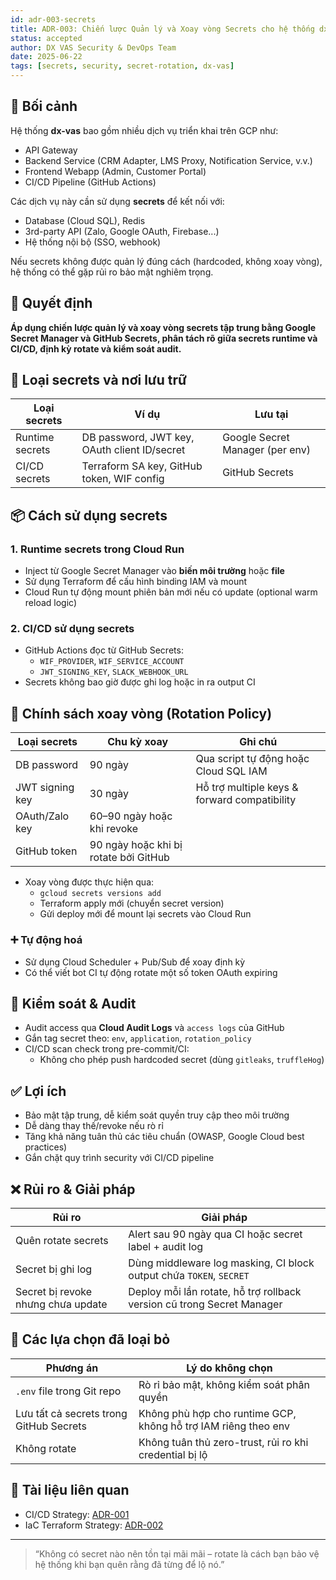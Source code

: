 ```yaml
---
id: adr-003-secrets
title: ADR-003: Chiến lược Quản lý và Xoay vòng Secrets cho hệ thống dx-vas
status: accepted
author: DX VAS Security & DevOps Team
date: 2025-06-22
tags: [secrets, security, secret-rotation, dx-vas]
---
```


## 📌 Bối cảnh

Hệ thống **dx-vas** bao gồm nhiều dịch vụ triển khai trên GCP như:
- API Gateway
- Backend Service (CRM Adapter, LMS Proxy, Notification Service, v.v.)
- Frontend Webapp (Admin, Customer Portal)
- CI/CD Pipeline (GitHub Actions)

Các dịch vụ này cần sử dụng **secrets** để kết nối với:
- Database (Cloud SQL), Redis
- 3rd-party API (Zalo, Google OAuth, Firebase...)
- Hệ thống nội bộ (SSO, webhook)

Nếu secrets không được quản lý đúng cách (hardcoded, không xoay vòng), hệ thống có thể gặp rủi ro bảo mật nghiêm trọng.

## 🧠 Quyết định

**Áp dụng chiến lược quản lý và xoay vòng secrets tập trung bằng Google Secret Manager và GitHub Secrets, phân tách rõ giữa secrets runtime và CI/CD, định kỳ rotate và kiểm soát audit.**

## 🔐 Loại secrets và nơi lưu trữ

| Loại secrets | Ví dụ | Lưu tại |
|--------------|-------|----------|
| Runtime secrets | DB password, JWT key, OAuth client ID/secret | Google Secret Manager (per env) |
| CI/CD secrets | Terraform SA key, GitHub token, WIF config | GitHub Secrets |

## 📦 Cách sử dụng secrets

### 1. Runtime secrets trong Cloud Run
- Inject từ Google Secret Manager vào **biến môi trường** hoặc **file**
- Sử dụng Terraform để cấu hình binding IAM và mount
- Cloud Run tự động mount phiên bản mới nếu có update (optional warm reload logic)

### 2. CI/CD sử dụng secrets
- GitHub Actions đọc từ GitHub Secrets:
  - `WIF_PROVIDER`, `WIF_SERVICE_ACCOUNT`
  - `JWT_SIGNING_KEY`, `SLACK_WEBHOOK_URL`
- Secrets không bao giờ được ghi log hoặc in ra output CI

## 🔁 Chính sách xoay vòng (Rotation Policy)

| Loại secrets | Chu kỳ xoay | Ghi chú |
|--------------|-------------|--------|
| DB password | 90 ngày | Qua script tự động hoặc Cloud SQL IAM |
| JWT signing key | 30 ngày | Hỗ trợ multiple keys & forward compatibility |
| OAuth/Zalo key | 60–90 ngày hoặc khi revoke |
| GitHub token | 90 ngày hoặc khi bị rotate bởi GitHub |

- Xoay vòng được thực hiện qua:
  - `gcloud secrets versions add`
  - Terraform apply mới (chuyển secret version)
  - Gửi deploy mới để mount lại secrets vào Cloud Run

### ➕ Tự động hoá
- Sử dụng Cloud Scheduler + Pub/Sub để xoay định kỳ
- Có thể viết bot CI tự động rotate một số token OAuth expiring

## 🔎 Kiểm soát & Audit

- Audit access qua **Cloud Audit Logs** và `access logs` của GitHub
- Gắn tag secret theo: `env`, `application`, `rotation_policy`
- CI/CD scan check trong pre-commit/CI:
  - Không cho phép push hardcoded secret (dùng `gitleaks`, `truffleHog`)

## ✅ Lợi ích

- Bảo mật tập trung, dễ kiểm soát quyền truy cập theo môi trường
- Dễ dàng thay thế/revoke nếu rò rỉ
- Tăng khả năng tuân thủ các tiêu chuẩn (OWASP, Google Cloud best practices)
- Gắn chặt quy trình security với CI/CD pipeline

## ❌ Rủi ro & Giải pháp

| Rủi ro | Giải pháp |
|--------|-----------|
| Quên rotate secrets | Alert sau 90 ngày qua CI hoặc secret label + audit log |
| Secret bị ghi log | Dùng middleware log masking, CI block output chứa `TOKEN`, `SECRET` |
| Secret bị revoke nhưng chưa update | Deploy mỗi lần rotate, hỗ trợ rollback version cũ trong Secret Manager |

## 🔄 Các lựa chọn đã loại bỏ

| Phương án | Lý do không chọn |
|-----------|------------------|
| `.env` file trong Git repo | Rò rỉ bảo mật, không kiểm soát phân quyền |
| Lưu tất cả secrets trong GitHub Secrets | Không phù hợp cho runtime GCP, không hỗ trợ IAM riêng theo env |
| Không rotate | Không tuân thủ zero-trust, rủi ro khi credential bị lộ |

## 📎 Tài liệu liên quan

- CI/CD Strategy: [ADR-001](./adr-001-ci-cd.md)
- IaC Terraform Strategy: [ADR-002](./adr-002-iac.md)

---
> “Không có secret nào nên tồn tại mãi mãi – rotate là cách bạn bảo vệ hệ thống khi bạn quên rằng đã từng để lộ nó.”
